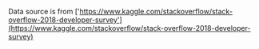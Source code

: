 Data source is from ['https://www.kaggle.com/stackoverflow/stack-overflow-2018-developer-survey'](https://www.kaggle.com/stackoverflow/stack-overflow-2018-developer-survey)